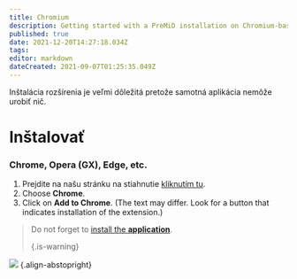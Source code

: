 ```yaml
---
title: Chromium
description: Getting started with a PreMiD installation on Chromium-based browsers
published: true
date: 2021-12-20T14:27:18.034Z
tags:
editor: markdown
dateCreated: 2021-09-07T01:25:35.049Z
---
```


Inštalácia rozšírenia je veľmi dôležitá pretože samotná aplikácia nemôže urobiť nič.

# Inštalovať
### Chrome, Opera (GX), Edge, etc.
1. Prejdite na našu stránku na stiahnutie [kliknutím tu](https://premid.app/downloads).
2. Choose **Chrome**.
3. Click on **Add to Chrome**. (The text may differ. Look for a button that indicates installation of the extension.)

> Do not forget to [install the **application**](/install). 
> 
> {.is-warning}

![](https://img.icons8.com/color/2x/chrome.png) {.align-abstopright}
